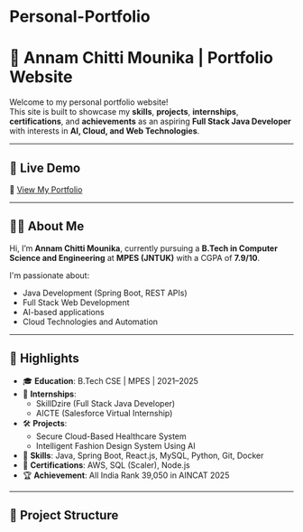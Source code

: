 # Personal-Portfolio
# 🌟 Annam Chitti Mounika | Portfolio Website

Welcome to my personal portfolio website!  
This site is built to showcase my **skills**, **projects**, **internships**, **certifications**, and **achievements** as an aspiring **Full Stack Java Developer** with interests in **AI, Cloud, and Web Technologies**.

---

## 🚀 Live Demo

🔗 [View My Portfolio](https://annamchittimounika.github.io/Personal-Portfolio/)  

---

## 👩‍💻 About Me

Hi, I’m **Annam Chitti Mounika**, currently pursuing a **B.Tech in Computer Science and Engineering** at **MPES (JNTUK)** with a CGPA of **7.9/10**.

I'm passionate about:
- Java Development (Spring Boot, REST APIs)
- Full Stack Web Development
- AI-based applications
- Cloud Technologies and Automation

---

## 🧾 Highlights

- 🎓 **Education**: B.Tech CSE | MPES | 2021–2025  
- 💼 **Internships**:
  - SkillDzire (Full Stack Java Developer)
  - AICTE (Salesforce Virtual Internship)
- 🛠️ **Projects**:
  - Secure Cloud-Based Healthcare System
  - Intelligent Fashion Design System Using AI
- 🧠 **Skills**: Java, Spring Boot, React.js, MySQL, Python, Git, Docker
- 📜 **Certifications**: AWS, SQL (Scaler), Node.js
- 🏆 **Achievement**: All India Rank 39,050 in AINCAT 2025

---

## 📁 Project Structure

